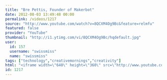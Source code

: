 ```yaml
---
title: "Bre Pettis, Founder of Makerbot"
date: 2012-08-03 13:49:48 00:00
permalink: /videos/1217
source: "http://www.youtube.com/watch?v=8QCXM4Og9Bc&feature=relmfu"
featured: false
provider: "YouTube"
thumbnail: "http://i1.ytimg.com/vi/8QCXM4Og9Bc/hqdefault.jpg"
user:
  id: 157
  username: "swissmiss"
  name: "swissmiss"
tags: ["technology","creativemornings","creativity"]
html: "<iframe width=\"640\" height=\"360\" src=\"http://www.youtube.com/embed/8QCXM4Og9Bc?wmode=transparent&fs=1&feature=oembed\" frameborder=\"0\" allowfullscreen></iframe>"
id: 1217
---
```


